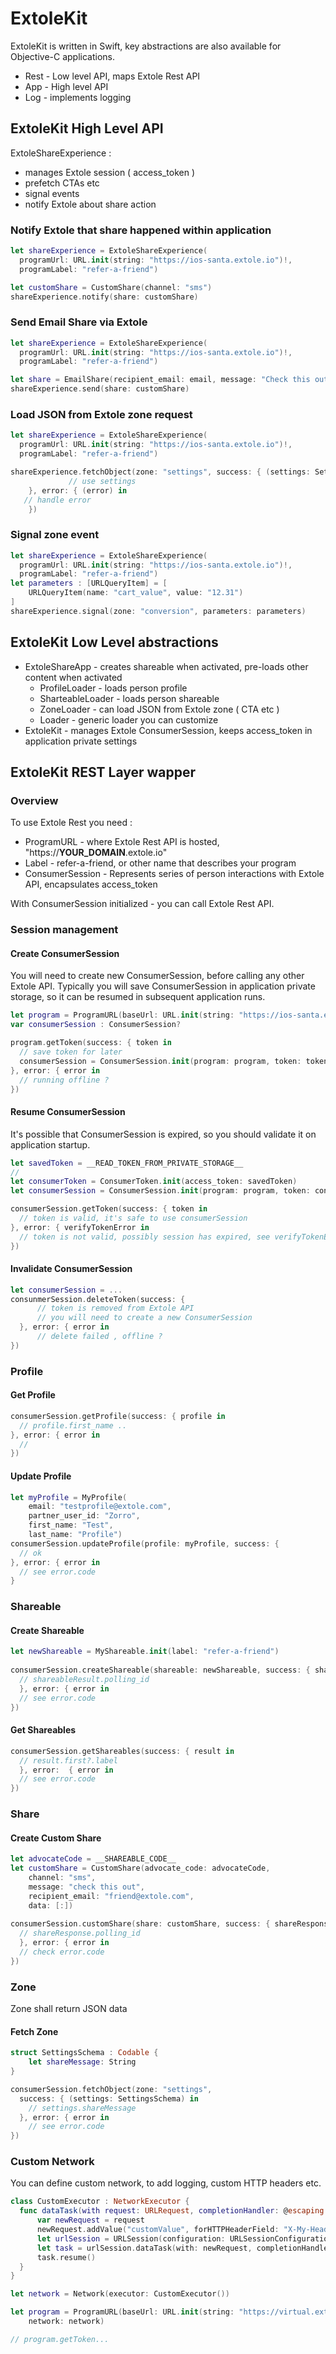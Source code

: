 # ExtoleKit

ExtoleKit is written in Swift, key abstractions are also available for Objective-C applications.

* Rest - Low level API, maps Extole Rest API
* App - High level API
* Log - implements logging


## ExtoleKit High Level API
ExtoleShareExperience :
* manages Extole session ( access_token )
* prefetch CTAs etc
* signal events
* notify Extole about share action

### Notify Extole that share happened within application

```swift
let shareExperience = ExtoleShareExperience(
  programUrl: URL.init(string: "https://ios-santa.extole.io")!,
  programLabel: "refer-a-friend")

let customShare = CustomShare(channel: "sms")
shareExperience.notify(share: customShare)
```
### Send Email Share via Extole

```swift
let shareExperience = ExtoleShareExperience(
  programUrl: URL.init(string: "https://ios-santa.extole.io")!,
  programLabel: "refer-a-friend")

let share = EmailShare(recipient_email: email, message: "Check this out")
shareExperience.send(share: customShare)
```

### Load JSON from Extole zone request

```swift
let shareExperience = ExtoleShareExperience(
  programUrl: URL.init(string: "https://ios-santa.extole.io")!,
  programLabel: "refer-a-friend")

shareExperience.fetchObject(zone: "settings", success: { (settings: Settings) in
             // use settings
    }, error: { (error) in
   // handle error 
    })
```

### Signal zone event

```swift
let shareExperience = ExtoleShareExperience(
  programUrl: URL.init(string: "https://ios-santa.extole.io")!,
  programLabel: "refer-a-friend")
let parameters : [URLQueryItem] = [
    URLQueryItem(name: "cart_value", value: "12.31")
]
shareExperience.signal(zone: "conversion", parameters: parameters)

```
## ExtoleKit Low Level abstractions

* ExtoleShareApp - creates shareable when activated, pre-loads other content when activated
  * ProfileLoader - loads person profile
  * SharteableLoader - loads person shareable
  * ZoneLoader - can load JSON from Extole zone ( CTA etc )
  * Loader - generic loader you can customize
* ExtoleKit - manages Extole ConsumerSession, keeps access_token in application private settings

## ExtoleKit REST Layer wapper

### Overview
To use Extole Rest you need :
 * ProgramURL - where Extole Rest API is hosted, "https://__YOUR_DOMAIN__.extole.io"
 * Label - refer-a-friend, or other name that describes your program
 * ConsumerSession - Represents series of person interactions with Extole API, encapsulates access_token

With ConsumerSession initialized - you can call Extole Rest API.

### Session management

#### Create ConsumerSession

You will need to create new ConsumerSession, before calling any other Extole API.
Typically you will save ConsumerSession in application private storage,
so it can be resumed in subsequent application runs.

```swift
let program = ProgramURL(baseUrl: URL.init(string: "https://ios-santa.extole.io")!)
var consumerSession : ConsumerSession?

program.getToken(success: { token in
  // save token for later
  consumerSession = ConsumerSession.init(program: program, token: token)
}, error: { error in
  // running offline ?
})
```

#### Resume ConsumerSession
It's possible that ConsumerSession is expired, so you should validate it on application startup.

```swift
let savedToken = __READ_TOKEN_FROM_PRIVATE_STORAGE__
// 
let consumerToken = ConsumerToken.init(access_token: savedToken)
let consumerSession = ConsumerSession.init(program: program, token: consumerToken)

consumerSession.getToken(success: { token in
  // token is valid, it's safe to use consumerSession
}, error: { verifyTokenError in
  // token is not valid, possibly session has expired, see verifyTokenError.code
})

```

#### Invalidate ConsumerSession

```swift
let consumerSession = ...
consunmerSession.deleteToken(success: {
      // token is removed from Extole API
      // you will need to create a new ConsumerSession
  }, error: { error in
      // delete failed , offline ?
})

```

### Profile

#### Get Profile

```swift
consumerSession.getProfile(success: { profile in
  // profile.first_name ..
}, error: { error in
  //
})
```

#### Update Profile
```swift
let myProfile = MyProfile(
    email: "testprofile@extole.com",
    partner_user_id: "Zorro",
    first_name: "Test",
    last_name: "Profile")
consumerSession.updateProfile(profile: myProfile, success: {
  // ok
}, error: { error in
  // see error.code
}
```

### Shareable

#### Create Shareable

```swift
let newShareable = MyShareable.init(label: "refer-a-friend")
        
consumerSession.createShareable(shareable: newShareable, success: { shareableResult in
  // shareableResult.polling_id
  }, error: { error in
  // see error.code
})
```
#### Get Shareables

```swift
consumerSession.getShareables(success: { result in
  // result.first?.label
  }, error:  { error in
  // see error.code
})

```

### Share
#### Create Custom Share

```swift
let advocateCode = __SHAREABLE_CODE__
let customShare = CustomShare(advocate_code: advocateCode,
    channel: "sms",
    message: "check this out",
    recipient_email: "friend@extole.com",
    data: [:])
        
consumerSession.customShare(share: customShare, success: { shareResponse in
  // shareResponse.polling_id
  }, error: { error in
  // check error.code
})
```
### Zone

Zone shall return JSON data

#### Fetch Zone

```swift
struct SettingsSchema : Codable {
    let shareMessage: String 
}

consumerSession.fetchObject(zone: "settings",
  success: { (settings: SettingsSchema) in
    // settings.shareMessage
  }, error: { error in
    // see error.code
})

```

### Custom Network

You can define custom network, to add logging, custom HTTP headers etc.

```swift
class CustomExecutor : NetworkExecutor {
  func dataTask(with request: URLRequest, completionHandler: @escaping (Data?, URLResponse?, Error?) -> Void) {
      var newRequest = request
      newRequest.addValue("customValue", forHTTPHeaderField: "X-My-Header")
      let urlSession = URLSession(configuration: URLSessionConfiguration.ephemeral)
      let task = urlSession.dataTask(with: newRequest, completionHandler: completionHandler)
      task.resume()
  }
}

let network = Network(executor: CustomExecutor())

let program = ProgramURL(baseUrl: URL.init(string: "https://virtual.extole.io")!,
    network: network)

// program.getToken...
```
